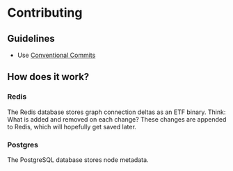 # Contributing

## Guidelines
- Use [Conventional Commits](https://www.conventionalcommits.org/en/)

## How does it work?

### Redis
The Redis database stores graph connection deltas as an ETF binary.
Think: What is added and removed on each change?
These changes are appended to Redis, which will hopefully get saved later.

### Postgres
The PostgreSQL database stores node metadata.

